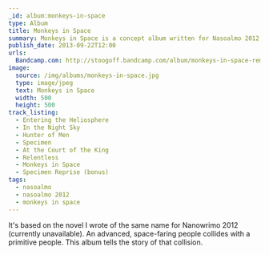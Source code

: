 ```yaml
---
_id: album:monkeys-in-space
type: Album
title: Monkeys in Space
summary: Monkeys in Space is a concept album written for Nasoalmo 2012.
publish_date: 2013-09-22T12:00
urls: 
  Bandcamp.com: http://stoogoff.bandcamp.com/album/monkeys-in-space-remix
image:
  source: /img/albums/monkeys-in-space.jpg
  type: image/jpeg
  text: Monkeys in Space
  width: 500
  height: 500
track_listing:
  - Entering the Heliosphere
  - In the Night Sky
  - Hunter of Men
  - Specimen
  - At the Court of the King
  - Relentless
  - Monkeys in Space
  - Specimen Reprise (bonus)
tags:
  - nasoalmo
  - nasoalmo 2012
  - monkeys in space
---
```


It's based on the novel I wrote of the same name for Nanowrimo 2012 (currently unavailable). An advanced, space-faring people collides with a primitive people. This album tells the story of that collision.
